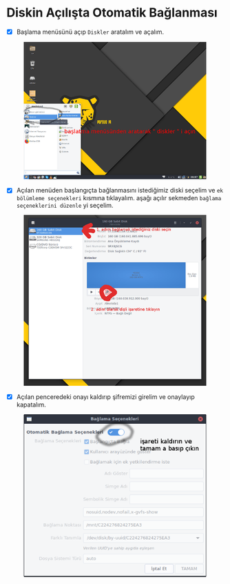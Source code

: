 # Diskin Açılışta Otomatik Bağlanması

* [x] Başlama menüsünü açıp `Diskler` aratalım ve açalım.

<figure><img src="../../.gitbook/assets/Pardus-Diskler.png" alt=""><figcaption></figcaption></figure>

* [x] Açılan menüden başlangıçta bağlanmasını istediğimiz diski seçelim ve `ek bölümleme seçenekleri` kısmına tıklayalım. aşağı açılır sekmeden `bağlama seçeneklerini düzenle` yi seçelim.

<figure><img src="../../.gitbook/assets/Bağlama-Seçenekleri.png" alt=""><figcaption></figcaption></figure>

* [x] Açılan penceredeki onayı kaldırıp şifremizi girelim ve onaylayıp kapatalım.

<figure><img src="../../.gitbook/assets/Otomatik-Bağlama.png" alt=""><figcaption></figcaption></figure>

